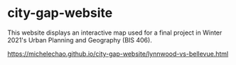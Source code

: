 # city-gap-website
This website displays an interactive map used for a final project in Winter 2021's Urban Planning and Geography (BIS 406).

https://michelechao.github.io/city-gap-website/lynnwood-vs-bellevue.html
